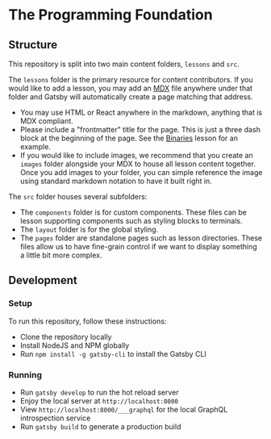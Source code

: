 # The Programming Foundation

## Structure
This repository is split into two main content folders, `lessons` and `src`.

The `lessons` folder is the primary resource for content contributors. If you would like to add a lesson, you may add an [MDX](https://mdxjs.com/) file anywhere under that folder and Gatsby will automatically create a page matching that address.
- You may use HTML or React anywhere in the markdown, anything that is MDX compliant.
- Please include a "frontmatter" title for the page. This is just a three dash block at the beginning of the page. See the [Binaries](https://raw.githubusercontent.com/The-Programming-Foundation/learn-content/master/lessons/logic/binaries/index.mdx) lesson for an example.
- If you would like to include images, we recommend that you create an `images` folder alongside your MDX to house all lesson content together. Once you add images to your folder, you can simple reference the image using standard markdown notation to have it built right in.

The `src` folder houses several subfolders:
- The `components` folder is for custom components. These files can be lesson supporting components such as styling blocks to terminals.
- The `layout` folder is for the global styling.
- The `pages` folder are standalone pages such as lesson directories. These files allow us to have fine-grain control if we want to display something a little bit more complex.

## Development

### Setup
To run this repository, follow these instructions:
- Clone the repository locally
- Install NodeJS and NPM globally
- Run `npm install -g gatsby-cli` to install the Gatsby CLI

### Running
- Run `gatsby develop` to run the hot reload server
- Enjoy the local server at `http://localhost:8000`
- View `http://localhost:8000/___graphql` for the local GraphQL introspection service
- Run `gatsby build` to generate a production build
